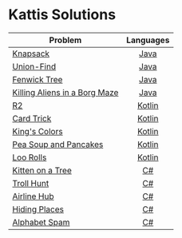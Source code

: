 # Kattis Solutions

| Problem | Languages |
| ------- |:---------:|
| [Knapsack](https://open.kattis.com/problems/knapsack) | [Java](Java/knapsack/src/) |
| [Union-Find](https://open.kattis.com/problems/unionfind) | [Java](Java/unionfind/src/) |
| [Fenwick Tree](https://open.kattis.com/problems/fenwick) | [Java](Java/fenwick/src/) |
| [Killing Aliens in a Borg Maze](https://open.kattis.com/problems/borg) | [Java](Java/borg/src/) |
| [R2](https://open.kattis.com/problems/r2) | [Kotlin](Kotlin/r2/src/main/kotlin/) |
| [Card Trick](https://open.kattis.com/problems/cardtrick2) | [Kotlin](Kotlin/cardtrick2/src/main/kotlin/) |
| [King's Colors](https://open.kattis.com/problems/kingscolors) | [Kotlin](Kotlin/kingscolors/src/main/kotlin/) |
| [Pea Soup and Pancakes](https://open.kattis.com/problems/peasoup) | [Kotlin](Kotlin/peasoup/src/main/kotlin/) |
| [Loo Rolls](https://open.kattis.com/problems/loorolls) | [Kotlin](Kotlin/loorolls/src/main/kotlin/) |
| [Kitten on a Tree](https://open.kattis.com/problems/kitten) | [C#](C%23/Kitten/) |
| [Troll Hunt](https://open.kattis.com/problems/trollhunt) | [C#](C%23/Trollhunt/) |
| [Airline Hub](https://open.kattis.com/problems/airlinehub) | [C#](C%23/Airlinehub/) |
| [Hiding Places](https://open.kattis.com/problems/hidingplaces) | [C#](C%23/Hidingplaces/) |
| [Alphabet Spam](https://open.kattis.com/problems/alphabetspam) | [C#](C%23/Alphabetspam/) |
